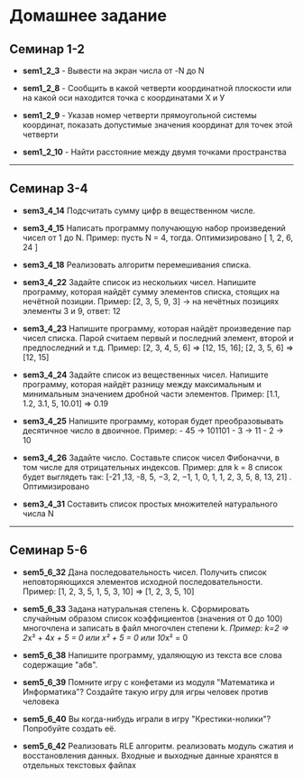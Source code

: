 # Домашнее задание

## Семинар 1-2
+ **sem1_2_3** - Вывести на экран числа от -N до N

+ **sem1_2_8** - Сообщить в какой четверти координатной плоскости или на какой оси находится точка с координатами Х и У 

+ **sem1_2_9** - Указав номер четверти прямоугольной системы координат, показать допустимые значения координат для точек этой четверти

+ **sem1_2_10** - Найти расстояние между двумя точками пространства

___
## Семинар 3-4
+ **sem3_4_14** Подсчитать сумму цифр в вещественном числе.

+ **sem3_4_15** Написать программу получающую набор произведений чисел от 1 до N. Пример: пусть N = 4, тогда. Оптимизировано
[ 1, 2, 6, 24 ]

+ **sem3_4_18** Реализовать алгоритм перемешивания списка. 

+ **sem3_4_22** Задайте список из нескольких чисел. Напишите программу, которая найдёт сумму элементов списка, стоящих на нечётной позиции.
    Пример:
    [2, 3, 5, 9, 3] -> на нечётных позициях элементы 3 и 9, ответ: 12

+ **sem3_4_23** Напишите программу, которая найдёт произведение пар чисел списка. Парой считаем первый и последний элемент, второй и предпоследний и т.д. Пример: [2, 3, 4, 5, 6] => [12, 15, 16]; [2, 3, 5, 6] => [12, 15]

+ **sem3_4_24** Задайте список из вещественных чисел. Напишите программу, которая найдёт разницу между максимальным и минимальным значением дробной части элементов. Пример: [1.1, 1.2, 3.1, 5, 10.01] => 0.19

+ **sem3_4_25** Напишите программу, которая будет преобразовывать десятичное число в двоичное. Пример: - 45 -> 101101 - 3 -> 11 - 2 -> 10

+ **sem3_4_26** Задайте число. Составьте список чисел Фибоначчи, в том числе для отрицательных индексов. Пример: для k = 8 список будет выглядеть так: [-21 ,13, -8, 5, −3, 2, −1, 1, 0, 1, 1, 2, 3, 5, 8, 13, 21] . Оптимизировано

+ **sem3_4_31** Составить список простых множителей натурального числа N

___
## Семинар 5-6
+ **sem5_6_32** Дана последовательность чисел. Получить список неповторяющихся элементов исходной последовательности. Пример: [1, 2, 3, 5, 1, 5, 3, 10] => [1, 2, 3, 5, 10]

+ **sem5_6_33** Задана натуральная степень k. Сформировать случайным образом список коэффициентов (значения от 0 до 100) многочлена и записать в файл многочлен степени k. *Пример: k=2 => 2*x² + 4*x + 5 = 0 или x² + 5 = 0 или 10*x² = 0

+ **sem5_6_38** Напишите программу, удаляющую из текста все слова содержащие "абв".

+ **sem5_6_39** Помните игру с конфетами из модуля "Математика и Информатика"? Создайте такую игру для игры человек против человека

+ **sem5_6_40** Вы когда-нибудь играли в игру "Крестики-нолики"? Попробуйте создать её.

+ **sem5_6_42** Реализовать RLE алгоритм. реализовать модуль сжатия и восстановления данных. Входные и выходные данные хранятся в отдельных текстовых файлах